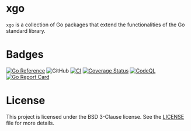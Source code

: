 # xgo

`xgo` is a collection of Go packages that extend the functionalities of the Go standard library.

# Badges
[![Go Reference](https://pkg.go.dev/badge/github.com/jlourenc/xgo.svg)](https://pkg.go.dev/github.com/jlourenc/xgo) ![GitHub](https://img.shields.io/github/license/jlourenc/xgo) [![CI](https://github.com/jlourenc/xgo/actions/workflows/ci.yml/badge.svg?branch=main)](https://github.com/jlourenc/xgo/actions/workflows/ci.yml) [![Coverage Status](https://coveralls.io/repos/github/jlourenc/xgo/badge.svg?branch=main&service=github)](https://coveralls.io/github/jlourenc/xgo?branch=main) [![CodeQL](https://github.com/jlourenc/xgo/actions/workflows/codeql.yml/badge.svg?branch=main)](https://github.com/jlourenc/xgo/actions/workflows/codeql.yml) [![Go Report Card](https://goreportcard.com/badge/github.com/jlourenc/xgo)](https://goreportcard.com/report/github.com/jlourenc/xgo)

# License
This project is licensed under the BSD 3-Clause license. See the [LICENSE](/LICENSE) file for more details.